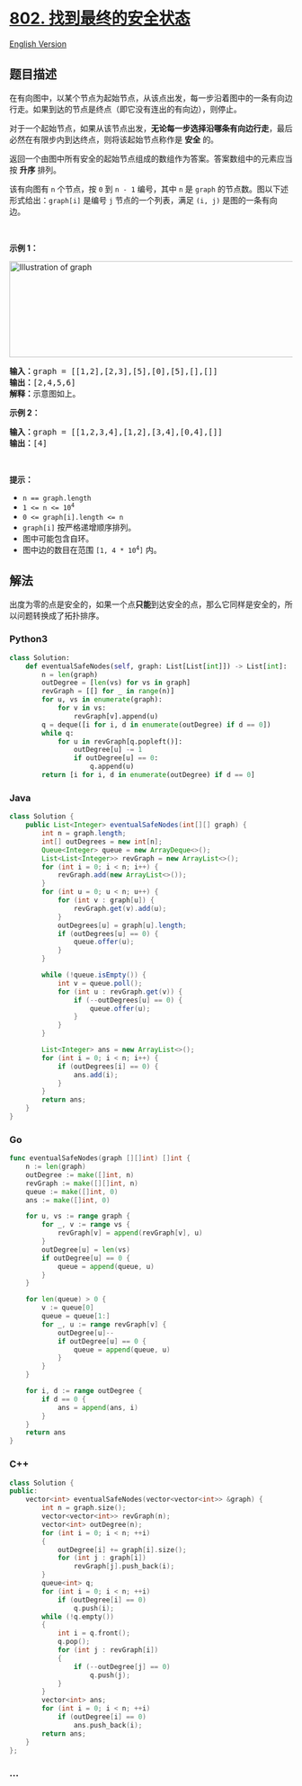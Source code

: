 # [802. 找到最终的安全状态](https://leetcode-cn.com/problems/find-eventual-safe-states)

[English Version](/solution/0800-0899/0802.Find%20Eventual%20Safe%20States/README_EN.md)

## 题目描述

<!-- 这里写题目描述 -->

<p>在有向图中，以某个节点为起始节点，从该点出发，每一步沿着图中的一条有向边行走。如果到达的节点是终点（即它没有连出的有向边），则停止。</p>

<p>对于一个起始节点，如果从该节点出发，<strong>无论每一步选择沿哪条有向边行走</strong>，最后必然在有限步内到达终点，则将该起始节点称作是 <strong>安全</strong> 的。</p>

<p>返回一个由图中所有安全的起始节点组成的数组作为答案。答案数组中的元素应当按 <strong>升序</strong> 排列。</p>

<p>该有向图有 <code>n</code> 个节点，按 <code>0</code> 到 <code>n - 1</code> 编号，其中 <code>n</code> 是&nbsp;<code>graph</code>&nbsp;的节点数。图以下述形式给出：<code>graph[i]</code> 是编号 <code>j</code> 节点的一个列表，满足 <code>(i, j)</code> 是图的一条有向边。</p>

<p>&nbsp;</p>

<div class="original__bRMd">
<div>
<p><strong>示例 1：</strong></p>
<img alt="Illustration of graph" src="https://cdn.jsdelivr.net/gh/doocs/leetcode@main/solution/0800-0899/0802.Find%20Eventual%20Safe%20States/images/picture1.png" style="height: 171px; width: 600px;" />
<pre>
<strong>输入：</strong>graph = [[1,2],[2,3],[5],[0],[5],[],[]]
<strong>输出：</strong>[2,4,5,6]
<strong>解释：</strong>示意图如上。
</pre>

<p><strong>示例 2：</strong></p>

<pre>
<strong>输入：</strong>graph = [[1,2,3,4],[1,2],[3,4],[0,4],[]]
<strong>输出：</strong>[4]
</pre>

<p>&nbsp;</p>

<p><strong>提示：</strong></p>

<ul>
	<li><code>n == graph.length</code></li>
	<li><code>1 &lt;= n &lt;= 10<sup>4</sup></code></li>
	<li><code>0 &lt;= graph[i].length &lt;= n</code></li>
	<li><code>graph[i]</code> 按严格递增顺序排列。</li>
	<li>图中可能包含自环。</li>
	<li>图中边的数目在范围 <code>[1, 4 * 10<sup>4</sup>]</code> 内。</li>
</ul>
</div>
</div>

## 解法

<!-- 这里可写通用的实现逻辑 -->

出度为零的点是安全的，如果一个点**只能**到达安全的点，那么它同样是安全的，所以问题转换成了拓扑排序。

<!-- tabs:start -->

### **Python3**

<!-- 这里可写当前语言的特殊实现逻辑 -->

```python
class Solution:
    def eventualSafeNodes(self, graph: List[List[int]]) -> List[int]:
        n = len(graph)
        outDegree = [len(vs) for vs in graph]
        revGraph = [[] for _ in range(n)]
        for u, vs in enumerate(graph):
            for v in vs:
                revGraph[v].append(u)
        q = deque([i for i, d in enumerate(outDegree) if d == 0])
        while q:
            for u in revGraph[q.popleft()]:
                outDegree[u] -= 1
                if outDegree[u] == 0:
                    q.append(u)
        return [i for i, d in enumerate(outDegree) if d == 0]
```

### **Java**

<!-- 这里可写当前语言的特殊实现逻辑 -->

```java
class Solution {
    public List<Integer> eventualSafeNodes(int[][] graph) {
        int n = graph.length;
        int[] outDegrees = new int[n];
        Queue<Integer> queue = new ArrayDeque<>();
        List<List<Integer>> revGraph = new ArrayList<>();
        for (int i = 0; i < n; i++) {
            revGraph.add(new ArrayList<>());
        }
        for (int u = 0; u < n; u++) {
            for (int v : graph[u]) {
                revGraph.get(v).add(u);
            }
            outDegrees[u] = graph[u].length;
            if (outDegrees[u] == 0) {
                queue.offer(u);
            }
        }

        while (!queue.isEmpty()) {
            int v = queue.poll();
            for (int u : revGraph.get(v)) {
                if (--outDegrees[u] == 0) {
                    queue.offer(u);
                }
            }
        }

        List<Integer> ans = new ArrayList<>();
        for (int i = 0; i < n; i++) {
            if (outDegrees[i] == 0) {
                ans.add(i);
            }
        }
        return ans;
    }
}
```

### **Go**

```go
func eventualSafeNodes(graph [][]int) []int {
	n := len(graph)
	outDegree := make([]int, n)
	revGraph := make([][]int, n)
	queue := make([]int, 0)
	ans := make([]int, 0)

	for u, vs := range graph {
		for _, v := range vs {
			revGraph[v] = append(revGraph[v], u)
		}
		outDegree[u] = len(vs)
		if outDegree[u] == 0 {
			queue = append(queue, u)
		}
	}

	for len(queue) > 0 {
		v := queue[0]
		queue = queue[1:]
		for _, u := range revGraph[v] {
			outDegree[u]--
			if outDegree[u] == 0 {
				queue = append(queue, u)
			}
		}
	}

	for i, d := range outDegree {
		if d == 0 {
			ans = append(ans, i)
		}
	}
	return ans
}
```

### **C++**

```cpp
class Solution {
public:
    vector<int> eventualSafeNodes(vector<vector<int>> &graph) {
        int n = graph.size();
        vector<vector<int>> revGraph(n);
        vector<int> outDegree(n);
        for (int i = 0; i < n; ++i)
        {
            outDegree[i] += graph[i].size();
            for (int j : graph[i])
                revGraph[j].push_back(i);
        }
        queue<int> q;
        for (int i = 0; i < n; ++i)
            if (outDegree[i] == 0)
                q.push(i);
        while (!q.empty())
        {
            int i = q.front();
            q.pop();
            for (int j : revGraph[i])
            {
                if (--outDegree[j] == 0)
                    q.push(j);
            }
        }
        vector<int> ans;
        for (int i = 0; i < n; ++i)
            if (outDegree[i] == 0)
                ans.push_back(i);
        return ans;
    }
};
```

### **...**

```

```

<!-- tabs:end -->
